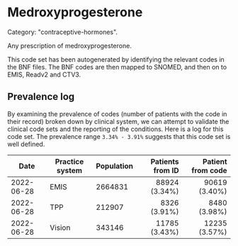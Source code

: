# Medroxyprogesterone

Category: "contraceptive-hormones".

Any prescription of medroxyprogesterone.

This code set has been autogenerated by identifying the relevant codes in the BNF files. The BNF codes are then mapped to SNOMED, and then on to EMIS, Readv2 and CTV3.

## Prevalence log

By examining the prevalence of codes (number of patients with the code in their record) broken down by clinical system, we can attempt to validate the clinical code sets and the reporting of the conditions. Here is a log for this code set. The prevalence range `3.34% - 3.91%` suggests that this code set is well defined.

| Date       | Practice system | Population | Patients from ID | Patient from code |
| ---------- | --------------- | ---------- | ---------------: | ----------------: |
| 2022-06-28 | EMIS            | 2664831    |    88924 (3.34%) |     90619 (3.40%) |
| 2022-06-28 | TPP             | 212907     |     8326 (3.91%) |      8480 (3.98%) |
| 2022-06-28 | Vision          | 343146     |    11785 (3.43%) |     12235 (3.57%) |
